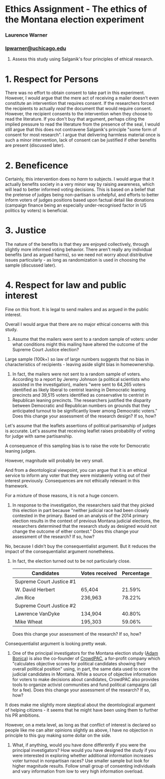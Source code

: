 # Ethics Assignment - The ethics of the Montana election experiment

### Laurence Warner
### lpwarner@uchicago.edu

1. Assess this study using Salganik's four principles of ethical research.

# 1. Respect for Persons
There was no effort to obtain consent to take part in this experiment. However, I would argue that the mere act of receiving a mailer doesn't even constitute an intervention that requires consent. If the researchers forced the recipients to actually *read* the document that would require consent. However, the recipient consents to the intervention when they choose to read the literature.
If you don't buy that argument, perhaps citing the implied pressure to read the literature from the presence of the seal, I would still argue that this does not contravene Salganik's principle "some form of consent for most research". I argue that delivering harmless material once is such a minor intervention, lack of consent can be justified if other benefits are present (discussed later).

# 2. Beneficence
Certainly, this intervention does no *harm* to subjects.
I would argue that it actually benefits society in a very minor way by raising awareness, which will lead to better informed voting decisions. This is based on a belief that the pretense of judges being non-partisan is unhelpful, and efforts to better inform voters of judges positions based upon factual detail like donations (campaign finance being an especially under-recognised factor in US politics by voters) is beneficial.

# 3. Justice
The nature of the benefits is that they are enjoyed collectively, through slightly more informed voting behavior. There aren't really any individual benefits (and as argued harms), so we need not worry about distributive issues particularly - as long as randomization is used in choosing the sample (discussed later).

# 4. Respect for law and public interest
Fine on this front. It is legal to send mailers and as argued in the public interest.

Overall I would argue that there are no major ethical concerns with this study.

1. Assume that the mailers were sent to a random sample of voters: under what conditions might this mailing have altered the outcome of the Supreme Court Justice election?

Large sample (100k+) so law of large numbers suggests that no bias in characteristics of recipients - leaving aside slight bias in homeownership.

1. In fact, the mailers were not sent to a random sample of voters. According to a report by Jeremy Johnson (a political scientists who assisted in the investigation), mailers "were sent to 64,265 voters identified as likely liberal to centrist leaning in Democratic leaning precincts and 39,515 voters identified as conservative to centrist in Republican leaning precincts. The researchers justified the disparity between Democratic and Republican numbers on grounds that they anticipated turnout to be significantly lower among Democratic voters." Does this change your assessment of the research design? If so, how?

Let's assume that the leaflets assertions of political partisanship of judges is accurate. Let's assume that receiving leaflet raises probability of voting for judge with same partisanship.

A consequence of this sampling bias is to raise the vote for Democratic leaning judges.

However, magnitude will probably be very small.

And from a deontological viewpoint, you can argue that it is an ethical service to inform any voter that they were mistakenly voting out of their interest previously. Consequences are not ethically relevant in this framework.

For a mixture of those reasons, it is not a huge concern.

1. In response to the investigation, the researchers said that they picked this election in part because "neither judicial race had been closely contested in the primary. Based on an analysis of the 2014 primary election results in the context of previous Montana judicial elections, the researchers determined that the research study as designed would not change the outcome of either contest." Does this change your assessment of the research? If so, how?

No, because I didn't buy the consequentialist argument. But it reduces the impact of the consequentialist argument nonetheless.

1. In fact, the election turned out to be not particularly close.

    | Candidates               | Votes received | Percentage |
    |--------------------------|----------------|------------|
    | Supreme Court Justice #1 |                |            |
    | W. David Herbert         | 65,404         | 21.59%     |
    | Jim Rice                 | 236,963        | 78.22%     |
    | Supreme Court Justice #2 |                |            |
    | Lawrence VanDyke         | 134,904        | 40.80%     |
    | Mike Wheat               | 195,303        | 59.06%     |

    Does this change your assessment of the research? If so, how?

Consequentialist argument is looking pretty weak.

1. One of the principal investigators for the Montana election study ([Adam Bonica](http://web.stanford.edu/~bonica/)) is also the co-founder of [CrowdPAC](https://www.crowdpac.com/), a for-profit company which "calculates objective scores for political candidates showing their overall political position" using, in part, the same data used to score the judicial candidates in Montana. While a source of objective information for voters to make decisions about candidates, CrowdPAC also provides tools to organize activist communities and fund political campaigns (all for a fee). Does this change your assessment of the research? If so, how?

It does make me slightly more skeptical about the deontological argument of helping citizens - it seems that he might have been using them to further his PR ambitions.

However, on a meta level, as long as that conflict of interest is declared so people like me can alter opinions slightly as above, I have no objection in principle to this guy making some dollar on the side.

1. What, if anything, would you have done differently if you were the principal investigators? How would you have designed the study if you were interested in exploring whether additional information increases voter turnout in nonpartisan races?
Use smaller sample but look for higher magnitude results. Follow small group of consenting individuals and vary information from low to very high information overload. 
